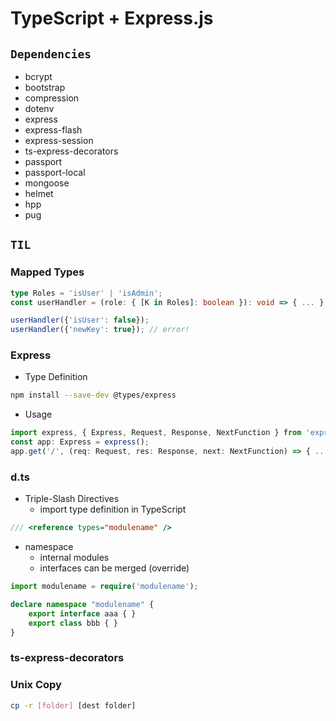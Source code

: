 # TypeScript + Express.js

## `Dependencies`

-   bcrypt
-   bootstrap
-   compression
-   dotenv
-   express
-   express-flash
-   express-session
-   ts-express-decorators
-   passport
-   passport-local
-   mongoose
-   helmet
-   hpp
-   pug

## `TIL`

### Mapped Types

```typescript
type Roles = 'isUser' | 'isAdmin';
const userHandler = (role: { [K in Roles]: boolean }): void => { ... };

userHandler({'isUser': false});
userHandler({'newKey': true}); // error!
```

### Express

-   Type Definition

```bash
npm install --save-dev @types/express
```

-   Usage

```TypeScript
import express, { Express, Request, Response, NextFunction } from 'express';
const app: Express = express();
app.get('/', (req: Request, res: Response, next: NextFunction) => { ... });
```

### d.ts

-   Triple-Slash Directives
    -   import type definition in TypeScript

```typescript
/// <reference types="modulename" />
```

-   namespace
    -   internal modules
    -   interfaces can be merged (override)

```typescript
import modulename = require('modulename');

declare namespace "modulename" {
    export interface aaa { }
    export class bbb { }
}
```

### ts-express-decorators

### Unix Copy

```bash
cp -r [folder] [dest folder]
```
